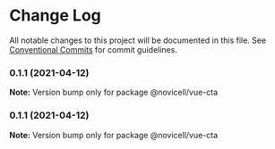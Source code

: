 # Change Log

All notable changes to this project will be documented in this file.
See [Conventional Commits](https://conventionalcommits.org) for commit guidelines.

### 0.1.1 (2021-04-12)

**Note:** Version bump only for package @novicell/vue-cta





### 0.1.1 (2021-04-12)

**Note:** Version bump only for package @novicell/vue-cta
